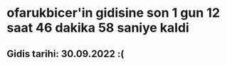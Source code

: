 # ofarukbicer'in gidisine son 1 gun 12 saat 46 dakika 58 saniye kaldi

## Gidis tarihi: 30.09.2022 :(